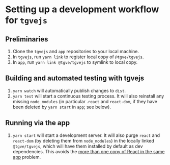 # Setting up a development workflow for `tgvejs`

## Preliminaries

1. Clone the `tgvejs` and `app` repositories to your local machine.
2. In `tgvejs`, run `yarn link` to register local copy of `@tgve/tgvejs`.
3. In `app`, run `yarn link @tgve/tgvejs` to symlink to local copy.

## Building and automated testing with tgvejs

1. `yarn watch` will automatically publish changes to `dist`.
2. `yarn test` will start a continuous testing process. It will also reinstall any missing `node_modules` (in particular .`react` and `react-dom`, if they have been deleted by `yarn start` in `app`; see below).

## Running via the app

1. `yarn start` will start a development server. It will also purge `react` and `react-dom` (by deleting them from `node_modules`) in the locally linked `@tgve/tgvejs`, which will have them installed by default as dev dependencies. This avoids the [more than one copy of React in the same app](https://stackoverflow.com/questions/66488492/solve-having-more-than-one-copy-of-react-in-the-same-app) problem.

